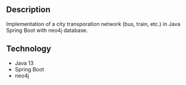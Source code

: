 
## Description ##
Implementation of a city transporation network (bus, train, etc.) in Java Spring Boot with neo4j database.

## Technology ##
- Java 13
- Spring Boot
- neo4j
